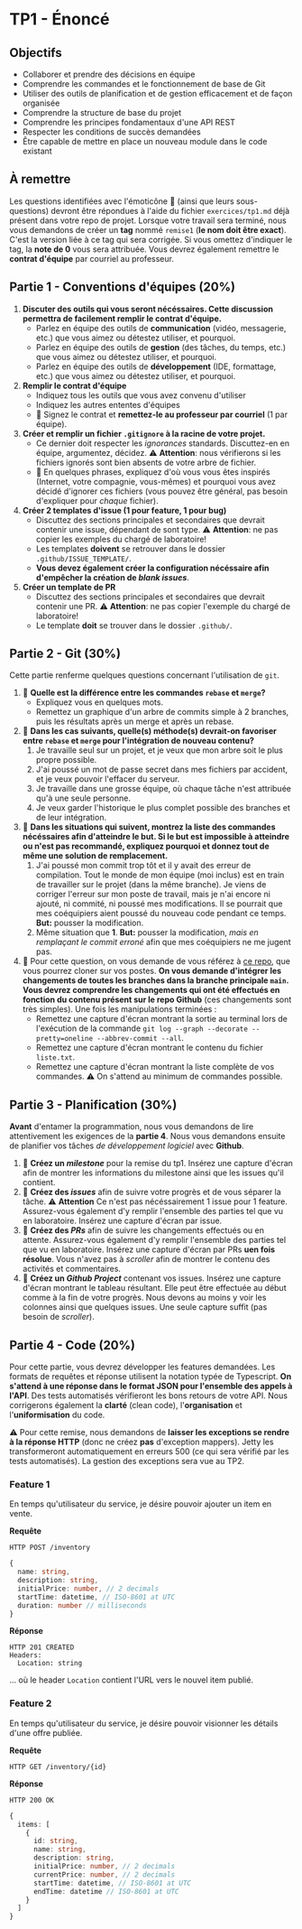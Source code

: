 # TP1 - Énoncé

## Objectifs

- Collaborer et prendre des décisions en équipe
- Comprendre les commandes et le fonctionnement de base de Git
- Utiliser des outils de planification et de gestion efficacement et de façon organisée
- Comprendre la structure de base du projet
- Comprendre les principes fondamentaux d'une API REST
- Respecter les conditions de succès demandées
- Être capable de mettre en place un nouveau module dans le code existant

## À remettre

Les questions identifiées avec l'émoticône :scroll: (ainsi que leurs sous-questions) devront être répondues à l'aide du fichier `exercices/tp1.md` déjà présent dans votre repo de projet. Lorsque votre travail sera terminé, nous vous demandons de créer un **tag** nommé `remise1` (**le nom doit être exact**). C'est la version liée à ce tag qui sera corrigée. Si vous omettez d'indiquer le tag, la **note de 0** vous sera attribuée. Vous devrez également remettre le **contrat d'équipe** par courriel au professeur.

## Partie 1 - Conventions d'équipes (20%)

1. **Discuter des outils qui vous seront nécéssaires. Cette discussion permettra de facilement remplir le contrat d'équipe.**
    - Parlez en équipe des outils de **communication** (vidéo, messagerie, etc.) que vous aimez ou détestez utiliser, et pourquoi.
    - Parlez en équipe des outils de **gestion** (des tâches, du temps, etc.) que vous aimez ou détestez utiliser, et pourquoi.
    - Parlez en équipe des outils de **développement** (IDE, formattage, etc.) que vous aimez ou détestez utiliser, et pourquoi.
2. **Remplir le contrat d'équipe**
    - Indiquez tous les outils que vous avez convenu d'utiliser
    - Indiquez les autres ententes d'équipes
    - :email: Signez le contrat et **remettez-le au professeur par courriel** (1 par équipe).
3. **Créer et remplir un fichier `.gitignore` à la racine de votre projet.**
    - Ce dernier doit respecter les *ignorances* standards. Discuttez-en en équipe, argumentez, décidez. :warning: **Attention**: nous vérifierons si les fichiers ignorés sont bien absents de votre arbre de fichier.
    - :scroll: En quelques phrases, expliquez d'où vous vous êtes inspirés (Internet, votre compagnie, vous-mêmes) et pourquoi vous avez décidé d'ignorer ces fichiers (vous pouvez être général, pas besoin d'expliquer pour *chaque* fichier).
4. **Créer 2 templates d'issue (1 pour feature, 1 pour bug)**
    - Discuttez des sections principales et secondaires que devrait contenir une issue, dépendant de sont type. :warning: **Attention**: ne pas copier les exemples du chargé de laboratoire!
    - Les templates **doivent** se retrouver dans le dossier `.github/ISSUE_TEMPLATE/`.
    - **Vous devez également créer la configuration nécéssaire afin d'empêcher la création de *blank issues***.
5. **Créer un template de PR**
    - Discuttez des sections principales et secondaires que devrait contenir une PR. :warning: **Attention**: ne pas copier l'exemple du chargé de laboratoire!
    - Le template **doit** se trouver dans le dossier `.github/`.

## Partie 2 - Git (30%)

Cette partie renferme quelques questions concernant l'utilisation de `git`.

1. :scroll: **Quelle est la différence entre les commandes `rebase` et `merge`?**
    - Expliquez vous en quelques mots.
    - Remettez un graphique d'un arbre de commits simple à 2 branches, puis les résultats après un merge et après un rebase.
2. :scroll: **Dans les cas suivants, quelle(s) méthode(s) devrait-on favoriser entre `rebase` et `merge` pour l'intégration de nouveau contenu?**
    1. Je travaille seul sur un projet, et je veux que mon arbre soit le plus propre possible.
    2. J'ai poussé un mot de passe secret dans mes fichiers par accident, et je veux pouvoir l'effacer du serveur.
    3. Je travaille dans une grosse équipe, où chaque tâche n'est attribuée qu'à une seule personne.
    4. Je veux garder l'historique le plus complet possible des branches et de leur intégration.
3. :scroll: **Dans les situations qui suivent, montrez la liste des commandes nécéssaires afin d'atteindre le but. Si le but est impossible à atteindre ou n'est pas recommandé, expliquez pourquoi et donnez tout de même une solution de remplacement.**
    1. J'ai poussé mon commit trop tôt et il y avait des erreur de compilation. Tout le monde de mon équipe (moi inclus) est en train de travailler sur le projet (dans la même branche). Je viens de corriger l'erreur sur mon poste de travail, mais je n'ai encore ni ajouté, ni commité, ni poussé mes modifications. Il se pourrait que mes coéquipiers aient poussé du nouveau code pendant ce temps. **But:** pousser la modification.
    2. Même situation que **1**. **But:** pousser la modification, *mais en remplaçant le commit erroné* afin que mes coéquipiers ne me jugent pas.
4. :scroll: Pour cette question, on vous demande de vous référez à [ce repo](https://github.com/glo2003/H21-tp1-git), que vous pourrez cloner sur vos postes. **On vous demande d'intégrer les changements de toutes les branches dans la branche principale `main`. Vous devrez comprendre les changements qui ont été effectués en fonction du contenu présent sur le repo Github** (ces changements sont très simples). Une fois les manipulations terminées :
    - Remettez une capture d'écran montrant la sortie au terminal lors de l'exécution de la commande `git log --graph --decorate --pretty=oneline --abbrev-commit --all`.
    - Remettez une capture d'écran montrant le contenu du fichier `liste.txt`.
    - Remettez une capture d'écran montrant la liste complète de vos commandes. :warning: On s'attend au minimum de commandes possible.

## Partie 3 - Planification (30%)

**Avant** d'entamer la programmation, nous vous demandons de lire attentivement les exigences de la **partie 4**. Nous vous demandons ensuite de planifier vos tâches *de développement logiciel* avec **Github**. 

1. :scroll: **Créez un *milestone*** pour la remise du tp1. Insérez une capture d'écran afin de montrer les informations du milestone ainsi que les issues qu'il contient.
2. :scroll: **Créez des *issues*** afin de suivre votre progrès et de vous séparer la tâche. :warning: **Attention** Ce n'est pas nécéssairement 1 issue pour 1 feature. Assurez-vous également d'y remplir l'ensemble des parties tel que vu en laboratoire. Insérez une capture d'écran par issue. 
3. :scroll: **Créez des *PRs*** afin de suivre les changements effectués ou en attente. Assurez-vous également d'y remplir l'ensemble des parties tel que vu en laboratoire. Insérez une capture d'écran par PRs **uen fois résolue**. Vous n'avez pas à *scroller* afin de montrer le contenu des activités et commentaires.
4. :scroll: **Créez un *Github Project*** contenant vos issues. Insérez une capture d'écran montrant le tableau résultant. Elle peut être effectuée au début comme à la fin de votre progrès. Nous devons au moins y voir les colonnes ainsi que quelques issues. Une seule capture suffit (pas besoin de *scroller*).

## Partie 4 - Code (20%)

Pour cette partie, vous devrez développer les features demandées. Les formats de requêtes et réponse utilisent la notation typée de Typescript. **On s'attend à une réponse dans le format JSON pour l'ensemble des appels à l'API**. Des tests automatisés vérifieront les bons retours de votre API. Nous corrigerons également la **clarté** (clean code), l'**organisation** et l'**uniformisation** du code.

:warning: Pour cette remise, nous demandons de **laisser les exceptions se rendre à la réponse HTTP** (donc ne créez **pas** d'exception mappers). Jetty les transformeront automatiquement en erreurs 500 (ce qui sera vérifié par les tests automatisés). La gestion des exceptions sera vue au TP2.

### Feature 1

En temps qu'utilisateur du service, je désire pouvoir ajouter un item en vente.

**Requête**
```
HTTP POST /inventory
```
```ts
{
  name: string,
  description: string,
  initialPrice: number, // 2 decimals
  startTime: datetime, // ISO-8601 at UTC
  duration: number // milliseconds
}
```

**Réponse**
```
HTTP 201 CREATED
Headers:
  Location: string
```

... où le header `Location` contient l'URL vers le nouvel item publié.


### Feature 2

En temps qu'utilisateur du service, je désire pouvoir visionner les détails d'une offre publiée.

**Requête**
```
HTTP GET /inventory/{id}
```

**Réponse**
```
HTTP 200 OK
```
```ts
{
  items: [
    {
      id: string,
      name: string,
      description: string,
      initialPrice: number, // 2 decimals
      currentPrice: number, // 2 decimals
      startTime: datetime, // ISO-8601 at UTC
      endTime: datetime // ISO-8601 at UTC
    }
  ]
}
```
